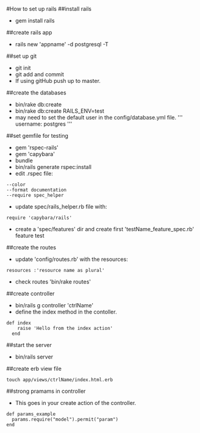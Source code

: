 #How to set up rails
##install rails
* gem install rails

##create rails app
* rails new 'appname' -d postgresql -T

##set up git
* git init
* git add and commit
* If using gitHub push up to master.

##create the databases
* bin/rake db:create
* bin/rake db:create RAILS_ENV=test
* may need to set the default user in the config/database.yml file.
'''
username: postgres
'''

##set gemfile for testing
* gem 'rspec-rails'
* gem 'capybara'
* bundle
* bin/rails generate rspec:install
* edit .rspec file:

```
--color
--format documentation
--require spec_helper
```
* update spec/rails_helper.rb file with:

```
require 'capybara/rails'
```
* create a 'spec/features' dir and create first 'testName_feature_spec.rb' feature test

##create the routes
* update 'config/routes.rb' with the resources:

```
resources :'resource name as plural'
```
* check routes 'bin/rake routes'

##create controller
*  bin/rails g controller 'ctrlName'
* define the index method in the contoller.

```
def index
    raise 'Hello from the index action'
  end
```
##start the server
* bin/rails server

##create erb view file
```
touch app/views/ctrlName/index.html.erb
```

##strong pramams in controller
* This goes in your create action of the controller.
```
def params_example
  params.require("model").permit("param")
end
```
